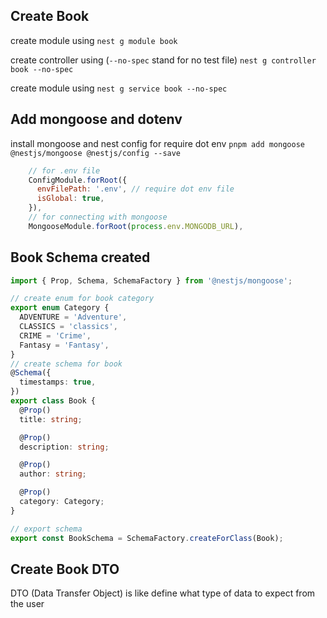 ## Create Book

create module using
`nest g module book`

create controller using (`--no-spec` stand for no test file)
`nest g controller book --no-spec`

create module using
`nest g service book --no-spec`

## Add mongoose and dotenv

install mongoose and nest config for require dot env
`pnpm add mongoose @nestjs/mongoose @nestjs/config --save`

```js
    // for .env file
    ConfigModule.forRoot({
      envFilePath: '.env', // require dot env file
      isGlobal: true,
    }),
    // for connecting with mongoose
    MongooseModule.forRoot(process.env.MONGODB_URL),
```

## Book Schema created

```ts
import { Prop, Schema, SchemaFactory } from '@nestjs/mongoose';

// create enum for book category
export enum Category {
  ADVENTURE = 'Adventure',
  CLASSICS = 'classics',
  CRIME = 'Crime',
  Fantasy = 'Fantasy',
}
// create schema for book
@Schema({
  timestamps: true,
})
export class Book {
  @Prop()
  title: string;

  @Prop()
  description: string;

  @Prop()
  author: string;

  @Prop()
  category: Category;
}

// export schema
export const BookSchema = SchemaFactory.createForClass(Book);
```

## Create Book DTO

DTO (Data Transfer Object) is like define what type of data to expect from the user
